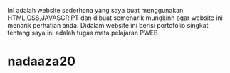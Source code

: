 Ini adalah website sederhana yang saya buat menggunakan HTML,CSS,JAVASCRIPT dan dibuat semenarik mungkinn agar website ini menarik perhatian anda.
Didalam website ini berisi portofolio singkat tentang saya,ini adalah tugas mata pelajaran PWEB 
# nadaaza20
